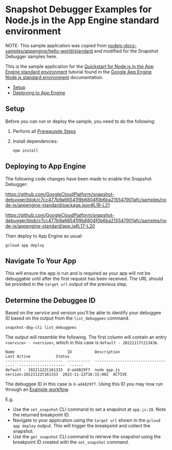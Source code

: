 # Snapshot Debugger Examples for Node.js in the App Engine standard environment

NOTE: This sample application was copied from
[nodejs-docs-samples/appengine/hello-world/standard][sample-source]
and modified for the Snapshot Debugger samples here.


This is the sample application for the
[Quickstart for Node.js in the App Engine standard environment](https://cloud.google.com/appengine/docs/standard/nodejs/quickstart)
tutorial found in the
[Google App Engine Node.js standard environment](https://cloud.google.com/appengine/docs/standard/nodejs)
documentation.

* [Setup](#setup)
* [Deploying to App Engine](#deploying-to-app-engine)

## Setup

Before you can run or deploy the sample, you need to do the following:

1.  Perform all [Prerequisite Steps](../../app_engine_standard_prerequisties.md)
1.  Install dependencies:

        npm install

## Deploying to App Engine

The following code changes have been made to enable the Snapshot Debugger:

https://github.com/GoogleCloudPlatform/snapshot-debugger/blob/c7cc477b9a66541f9b6804f0b6ba215547901afc/samples/node-js/appengine-standard/package.json#L18-L21

https://github.com/GoogleCloudPlatform/snapshot-debugger/blob/c7cc477b9a66541f9b6804f0b6ba215547901afc/samples/node-js/appengine-standard/app.js#L17-L20

Then deploy to App Engine as usual:

    gcloud app deploy


## Navigate To Your App

This will ensure the app is run and is required as your app will not be
debuggable until after the first request has been received.  The URL should be
provided in the `target url` output of the previous step.

## Determine the Debuggee ID

Based on the service and version you'll be able to identify your debuggee ID
based on the output from the `list_debuggees` command.

```
snapshot-dbg-cli list_debuggees
```

The output will resemble the following. The first column will contain an entry
`<service> - <version>`, which in this case is `default - 20221117t213436`.

```
Name                       ID          Description                          Last Active           Status
-------------------------  ----------  -----------------------------------  --------------------  ------
default - 20221122t161333  d-ad4829f7  node app.js version:20221122t161333  2022-11-22T16:15:00Z  ACTIVE
```

The debuggee ID in this case is  `d-ad4829f7`. Using this ID you may now run
through an [Example workflow](../../../README.md#example-workflow).

E.g.
*    Use the `set_snapshot` CLI command to set a snapshot at `app.js:28`.
     Note the returned breakpoint ID.
*    Navigate to your application using the `target url` shown in the
     `gcloud app deploy` output. This will trigger the breakpoint and
     collect the snapshot.
*    Use the `get_snapshot` CLI command to retrieve the snapshot using the
     breakpoint ID created with the `set_snapshot` command.

[sample-source]: https://github.com/GoogleCloudPlatform/nodejs-docs-samples/tree/main/appengine/hello-world/standard

